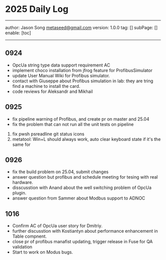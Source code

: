 # 2025 Daily Log
---
author: Jason Song <metaseed@gmail.com>
version: 1.0.0
tag: []
subPage: []
enable: [toc]

---
## 0924
* OpcUa string type data support requirement AC
* implement choco installation from jfrog feature for ProfibusSimulator
* update User Manual Wiki for Profibus simulator.
* contact with Giuseppe about Profibus simulation in lab: they are tring find a machine to install the card.
* code reviews for Aleksandr and Mikhail
## 0925
* fix pipeline warning of Profibus, and create pr on master and 25.04
* fix the problem that can not run all the unit tests on pipeline
1. fix pwsh psreadline git status icons
1. metatool: Win+L should always work, auto clear keyboard state if it's the same for 
## 0926
* fix the build problem on 25.04, submit changes
* answer question but profibus and schedule meeting for tesing with real hardware.
* disscusstion with Anand about the well switching problem of OpcUa plugin.
* answer question from Sammer about Modbus support to ADNOC
## 1016
* Confirm AC of OpcUa user story for Dmitriy.
* further discusstion with Kostiantyn about performance enhancement in Table compnent.
* close pr of profibus manafist updating, trigger release in Fuse for QA validation
* Start to work on Modus bugs.
